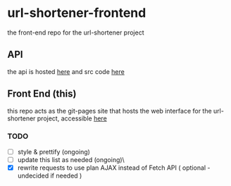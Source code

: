 # url-shortener-frontend

the front-end repo for the url-shortener project

## API
the api is hosted [here](https://api2.sanic.ca) and src code [here](https://github.com/persa188/urlshortener/)

## Front End (this)

this repo acts as the git-pages site that hosts the web interface for the url-shortener project, accessible [here](https://url.sanic.ca)

### TODO
- [ ] style & prettify (ongoing)
- [ ] update this list as needed (ongoing)\
- [x] rewrite requests to use plan AJAX instead of Fetch API ( optional - undecided if needed )
